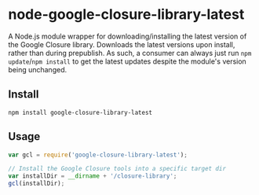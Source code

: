 # node-google-closure-library-latest

A Node.js module wrapper for downloading/installing the latest version of the Google Closure library. Downloads the latest versions upon install, rather than during prepublish.
As such, a consumer can always just run `npm update`/`npm install` to get the latest updates despite the module's version being unchanged. 

## Install

```shell
npm install google-closure-library-latest
```

## Usage

```js
var gcl = require('google-closure-library-latest');

// Install the Google Closure tools into a specific target dir
var installDir = __dirname + '/closure-library';
gcl(installDir);
```